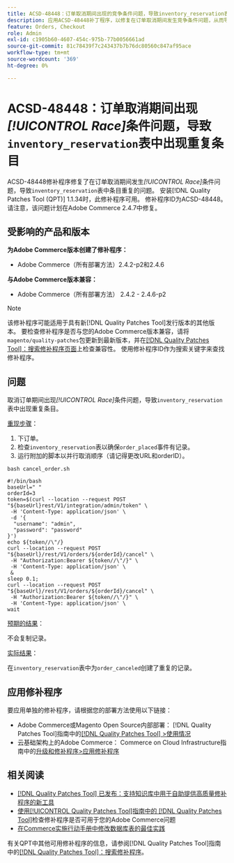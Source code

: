 ```yaml
---
title: ACSD-48448：订单取消期间出现的竞争条件问题，导致inventory_reservation表中出现重复条目
description: 应用ACSD-48448补丁程序，以修复在订单取消期间发生竞争条件问题，从而导致inventory_reservation表中条目重复的Adobe Commerce性能问题。
feature: Orders, Checkout
role: Admin
exl-id: c1905b60-4607-454c-975b-77b0056661ad
source-git-commit: 81c78439f7c243437b7b76dc80560c847af95ace
workflow-type: tm+mt
source-wordcount: '369'
ht-degree: 0%

---
```


# ACSD-48448：订单取消期间出现&#x200B;*[!UICONTROL Race]*&#x200B;条件问题，导致`inventory_reservation`表中出现重复条目

ACSD-48448修补程序修复了在订单取消期间发生&#x200B;*[!UICONTROL Race]*&#x200B;条件问题，导致`inventory_reservation`表中条目重复的问题。 安装[!DNL Quality Patches Tool (QPT)] 1.1.34时，此修补程序可用。 修补程序ID为ACSD-48448。 请注意，该问题计划在Adobe Commerce 2.4.7中修复。

## 受影响的产品和版本

**为Adobe Commerce版本创建了修补程序：**

* Adobe Commerce（所有部署方法）2.4.2-p2和2.4.6

**与Adobe Commerce版本兼容：**

* Adobe Commerce（所有部署方法） 2.4.2 - 2.4.6-p2

>[!NOTE]
>
>该修补程序可能适用于具有新[!DNL Quality Patches Tool]发行版本的其他版本。 要检查修补程序是否与您的Adobe Commerce版本兼容，请将`magento/quality-patches`包更新到最新版本，并在[[!DNL Quality Patches Tool]：搜索修补程序页面](https://experienceleague.adobe.com/tools/commerce-quality-patches/index.html)上检查兼容性。 使用修补程序ID作为搜索关键字来查找修补程序。

## 问题

取消订单期间出现&#x200B;*[!UICONTROL Race]*&#x200B;条件问题，导致`inventory_reservation`表中出现重复条目。

<u>重现步骤</u>：

1. 下订单。
1. 检查`inventory_reservation`表以确保`order_placed`事件有记录。
1. 运行附加的脚本以并行取消顺序（请记得更改URL和orderID）。

`bash cancel_order.sh`

```
#!/bin/bash
baseUrl=" "
orderId=3
token=$(curl --location --request POST "${baseUrl}rest/V1/integration/admin/token" \
 -H 'Content-Type: application/json' \
 -d '{
  "username": "admin",
  "password": "password"
}')
echo ${token//\"/}
curl --location --request POST "${baseUrl}/rest/V1/orders/${orderId}/cancel" \
 -H "Authorization:Bearer ${token//\"/}" \
 -H 'Content-Type: application/json' \
 &
sleep 0.1;
curl --location --request POST "${baseUrl}/rest/V1/orders/${orderId}/cancel" \
 -H "Authorization:Bearer ${token//\"/}" \
 -H 'Content-Type: application/json' \
wait
```

<u>预期的结果</u>：

不会复制记录。

<u>实际结果</u>：

在`inventory_reservation`表中为`order_canceled`创建了重复的记录。

## 应用修补程序

要应用单独的修补程序，请根据您的部署方法使用以下链接：

* Adobe Commerce或Magento Open Source内部部署： [!DNL Quality Patches Tool]指南中的[[!DNL Quality Patches Tool] >使用情况](/help/tools/quality-patches-tool/usage.md)
* 云基础架构上的Adobe Commerce： Commerce on Cloud Infrastructure指南中的[升级和修补程序>应用修补程序](https://experienceleague.adobe.com/docs/commerce-cloud-service/user-guide/develop/upgrade/apply-patches.html)

## 相关阅读

* [[!DNL Quality Patches Tool] 已发布：支持知识库中用于自助提供高质量修补程序的新工具](https://experienceleague.adobe.com/en/docs/commerce-knowledge-base/kb/announcements/commerce-announcements/magento-quality-patches-released-new-tool-to-self-serve-quality-patches)
* [使用[!UICONTROL Quality Patches Tool]指南中的 [!DNL Quality Patches Tool]](/help/tools/quality-patches-tool/patches-available-in-qpt/check-patch-for-magento-issue-with-magento-quality-patches.md)检查修补程序是否可用于您的Adobe Commerce问题
* [在Commerce实施行动手册中修改数据库表的最佳实践](https://experienceleague.adobe.com/en/docs/commerce-operations/implementation-playbook/best-practices/development/modifying-core-and-third-party-tables#why-adobe-recommends-avoiding-modifications)

有关QPT中其他可用修补程序的信息，请参阅[!DNL Quality Patches Tool]指南中的[[!DNL Quality Patches Tool]：搜索修补程序](https://experienceleague.adobe.com/tools/commerce-quality-patches/index.html)。
